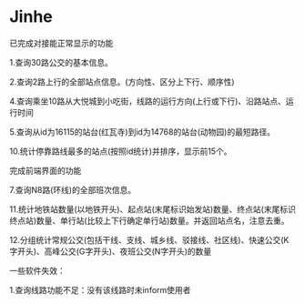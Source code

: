 # Jinhe

已完成对接能正常显示的功能

1.查询30路公交的基本信息。

2.查询2路上行的全部站点信息。(方向性、区分上下行、顺序性) 

4.查询乘坐10路从大悦城到小吃街，线路的运行方向(上行或下行)、沿路站点、运行时间

5.查询从id为16115的站台(红瓦寺)到id为14768的站台(动物园)的最短路径。

10.统计停靠路线最多的站点(按照id统计)并排序，显示前15个。



完成前端界面的功能



7.查询N8路(环线)的全部班次信息。



11.统计地铁站数量(以地铁开头)、起点站(末尾标识始发站)数量、终点站(末尾标识终点站)数量、单行站(比较上下行确定单行站)数量。并返回站点名，注意去重。

12.分组统计常规公交(包括干线、支线、城乡线、驳接线、社区线)、快速公交(K字开头)、高峰公交(G字开头)、夜班公交(N字开头)的数量



一些软件失效：

1.查询线路功能不足：没有该线路时未inform使用者